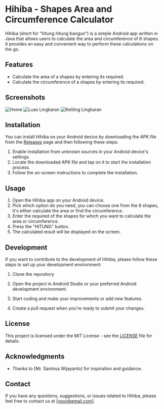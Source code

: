 # Hihiba - Shapes Area and Circumference Calculator

Hihiba (short for "hitung hitung bangun") is a simple Android app written in Java that allows users to calculate the area and circumference of 6 shapes. It provides an easy and convenient way to perform these calculations on the go.

## Features

- Calculate the area of a shapes by entering its required.
- Calculate the circumference of a shapes by entering its required.

## Screenshots

![Home](/screenshots/home1.jpeg)
![Luas Lingkaran](/screenshots/screenshots1.jpeg)
![Keliling Lingkaran](/screenshots/kelilingLingkaran_screenshot.jpeg)

## Installation

You can install Hihiba on your Android device by downloading the APK file from the [Releases](https://github.com/Hakifi/HiHiBa/releases) page and then following these steps:

1. Enable installation from unknown sources in your Android device's settings.
2. Locate the downloaded APK file and tap on it to start the installation process.
3. Follow the on-screen instructions to complete the installation.

## Usage

1. Open the Hihiba app on your Android device.
2. Pick which option do you need, you can choose one from the 6 shapes, it's either calculate the area or find the circumference.
3. Enter the required of the shapes for which you want to calculate the area or circumference.
4. Press the "HITUNG" button.
5. The calculated result will be displayed on the screen.

## Development

If you want to contribute to the development of Hihiba, please follow these steps to set up your development environment:

1. Clone the repository

2. Open the project in Android Studio or your preferred Android development environment.

3. Start coding and make your improvements or add new features.

4. Create a pull request when you're ready to submit your changes.

## License

This project is licensed under the MIT License - see the [LICENSE](/LICENSE) file for details.

## Acknowledgments

- Thanks to [Mr. Santosa Wijayanto] for inspiration and guidance.

## Contact

If you have any questions, suggestions, or issues related to Hihiba, please feel free to contact us at [your@email.com].



